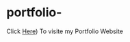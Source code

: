 # portfolio-

Click [Here](https://keruboportfolio-j30c7k19r-monique-199s-projects.vercel.app/)) To visite my Portfolio Website
